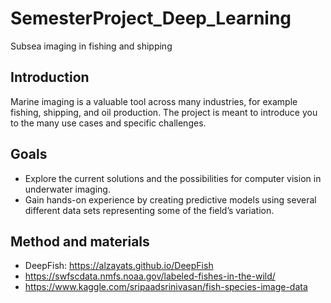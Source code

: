 # SemesterProject_Deep_Learning
Subsea imaging in fishing and shipping

## Introduction
Marine imaging is a valuable tool across many industries,
for example fishing, shipping, and oil production. The
project is meant to introduce you to the many use cases
and specific challenges. 

## Goals
* Explore the current solutions and the possibilities
for computer vision in underwater imaging.
* Gain hands-on experience by creating predictive models using several different data sets
representing some of the field’s variation.

## Method and materials
* DeepFish: https://alzayats.github.io/DeepFish
* https://swfscdata.nmfs.noaa.gov/labeled-fishes-in-the-wild/
* https://www.kaggle.com/sripaadsrinivasan/fish-species-image-data

